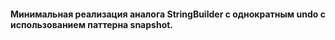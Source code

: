 #### Минимальная реализация аналога StringBuilder с однократным undo с использованием паттерна snapshot.